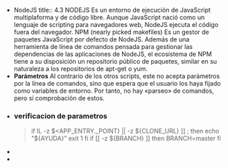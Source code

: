 - NodeJS
  title:: 4.3 NODEJS
  Es un entorno de ejecución de JavaScript multiplaforma y de código libre. Aunque JavaScript nació
  como un lenguaje de scripting para navegadores web, NodeJS ejecuta el código fuera del navegador.
  NPM (nearly picked makefiles)
  Es un gestor de paquetes JavaScript por defecto de NodeJS. Además de una herramienta de línea de
  comandos pensada para gestionar las dependencias de las aplicaciones de NodeJS, el ecosistema de
  NPM tiene a su disposición un repositorio público de paquetes, similar en su naturaleza a los
  repositorios de apt-get o yum.
- **Parámetros**
  Al contrario de los otros scripts, este no acepta parámetros por la línea de comandos, sino que espera que el usuario los haya fijado como variables de entorno. Por tanto, no hay «parseo» de comandos, pero sí comprobación de estos.
- ### verificacion de parametros
  > if IL -z $<APP_ENTRY._POINT} || -z ${CLONE_URL} ]] ;
  then
  echo "${AYUDA}"
  exit 1
  fi
  if [[ -z ${BRANCH} ]]
  then
      BRANCH=master
  fi
-
-